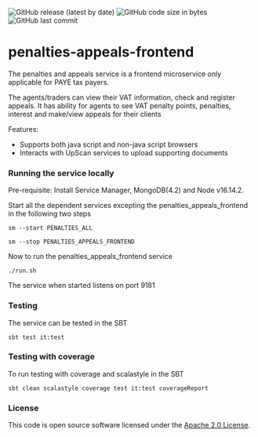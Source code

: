 ![GitHub release (latest by date)](https://img.shields.io/github/v/release/hmrc/penalties-appeals-frontend) ![GitHub code size in bytes](https://img.shields.io/github/languages/code-size/hmrc/penalties-appeals-frontend) ![GitHub last commit](https://img.shields.io/github/last-commit/hmrc/penalties-appeals-frontend)

# penalties-appeals-frontend

The penalties and appeals service is a frontend microservice only applicable for PAYE tax payers.

The agents/traders can view their VAT information, check and register appeals. 
It has ability for agents to see VAT penalty points, penalties, interest and make/view appeals for their clients

Features:
- Supports both java script and non-java script browsers
- Interacts with UpScan services to upload supporting documents

### Running the service locally

Pre-requisite: Install Service Manager, MongoDB(4.2) and Node v16.14.2.

 Start all the dependent services excepting the penalties_appeals_frontend in the following two steps 

 `sm --start PENALTIES_ALL`

 `sm --stop PENALTIES_APPEALS_FRONTEND`

Now to run the penalties_appeals_frontend service 

 `./run.sh`

The service when started listens on port 9181

### Testing

The service can be tested in the SBT

  `sbt test it:test` 

### Testing with coverage

To run testing with coverage and scalastyle in the SBT

    sbt clean scalastyle coverage test it:test coverageReport

### License

This code is open source software licensed under the [Apache 2.0 License]("http://www.apache.org/licenses/LICENSE-2.0.html").

